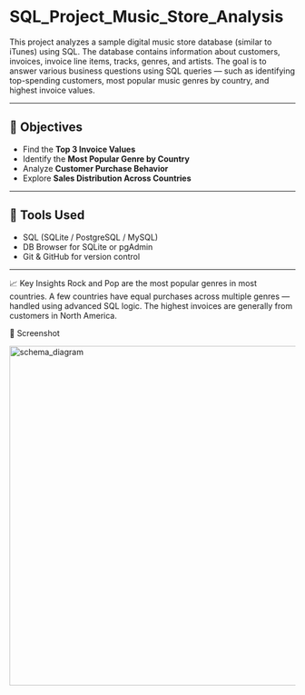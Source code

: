 # SQL_Project_Music_Store_Analysis

This project analyzes a sample digital music store database (similar to iTunes) using SQL. The database contains information about customers, invoices, invoice line items, tracks, genres, and artists.
The goal is to answer various business questions using SQL queries — such as identifying top-spending customers, most popular music genres by country, and highest invoice values.


---

## 📌 Objectives

- Find the **Top 3 Invoice Values**
- Identify the **Most Popular Genre by Country**
- Analyze **Customer Purchase Behavior**
- Explore **Sales Distribution Across Countries**

---

## 🧰 Tools Used

- SQL (SQLite / PostgreSQL / MySQL)
- DB Browser for SQLite or pgAdmin
- Git & GitHub for version control

---


📈 Key Insights
Rock and Pop are the most popular genres in most countries.
A few countries have equal purchases across multiple genres — handled using advanced SQL logic.
The highest invoices are generally from customers in North America.

📸 Screenshot

<img width="594" height="598" alt="schema_diagram" src="https://github.com/user-attachments/assets/9e161056-7b3e-488a-ba7f-535f371c5d26" />



